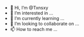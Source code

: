 - 👋 Hi, I’m @Txnsxy
- 👀 I’m interested in ...
- 🌱 I’m currently learning ...
- 💞️ I’m looking to collaborate on ...
- 📫 How to reach me ...

<!---
Txnsxy/Txnsxy is a ✨ special ✨ repository because its `README.md` (this file) appears on your GitHub profile.
You can click the Preview link to take a look at your changes.
--->
